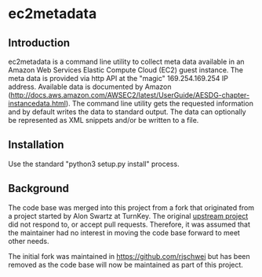 ec2metadata
===========

Introduction
------------

ec2metadata is a command line utility to collect meta data available in an
Amazon Web Services Elastic Compute Cloud (EC2) guest instance. The meta
data is provided via http API at the "magic" 169.254.169.254 IP address.
Available data is documented by Amazon (http://docs.aws.amazon.com/AWSEC2/latest/UserGuide/AESDG-chapter-instancedata.html). The command line utility gets
the requested information and by default writes the data to standard output.
The data can optionally be represented as XML snippets and/or be written to
a file.

Installation
------------

Use the standard "python3 setup.py install" process.

Background
----------

The code base was merged into this project from a fork that originated
from a project started by Alon Swartz at TurnKey. The original
[upstream project](https://github.com/turnkeylinux/ec2metadata) did not
respond to, or accept pull requests. Therefore, it was assumed that the
maintainer had no interest in moving the code base forward to meet other
needs.

The initial fork was maintained in https://github.com/rjschwei but has been
removed as the code base will now be maintained as part of this project.
